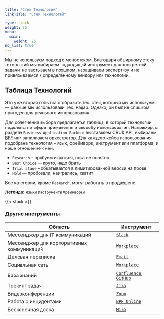 ```yaml
---
title: "Стек Технологий"
linkTitle: "Стек Технологий"

type: stack
weight: 25
menu:
  main:
    weight: 25
no_list: true
---
```


<div class="row">
<div class="col-md-10 col-xl-9 text-justify">

Мы не используем подход с моностеком.
Благодаря обширному стеку технологий мы выбираем подходящий инструмент для конкретной задачи,
не застываем в прошлом, наращиваем экспертизу и не привязываемся к определённому вендору или технологии.

## Таблица Технологий
Это уже вторая попытка отобразить тех. стек, который мы используем — раньше мы использовали Тех. Радар.
Однако, он был не слишком пригоден для реального использования.

Для облегчения выбора предлагается таблица, в которой технологии поделены по сфере применения и способу использования.
Например, в разделе `Business Application Backend` выставляем CRUD API, выбираем [BFF](https://developer.ibm.com/technologies/microservices/patterns/create-backend-for-frontend-application-architecture/) или запиливаем оркестратор.
Для каждого кейса использования подобрана технология – язык, фреймворк, инструмент или платформа, и наше отношение к ней: 

* `Research` – пробуем играться, пока не понятно
* `Best Choice` — круто, надо брать
* `Trial stage` – обкатывается в лимитированной версии на проде
* `Hold` — пробовали, наигрались, хватит

Все категории, кроме `Research`, могут работать в продакшене.

</div>
</div>

**Легенда:** <code class='lang'>Языки</code> <code class='tool'>Инструменты</code> <code class='framework'>Фреймворки</code>

{{< stack >}}

### Другие инструменты

| Область | Инструмент |
| ------ | ------ |
| Мессенджер для IT коммуникаций | [`Slack`](https://adeo-tech-community.slack.com) |
| Мессенджер для корпоративных коммуникаций | [`Workplace`](https://workplace.facebook.com) |
| Деловая переписка | [`Email`](https://owa.leroymerlin.ru/) |
| Социальная сеть | [`Workplace`](https://workplace.facebook.com) |
| База знаний | [`Confluence`](https://confluence.lmru.tech), [`GitHub`](https://github.com/adeo/) |
| Трекинг задач | [`Jira`](https://jira.lmru.tech) |
| Видеоконференции | [`Zoom`](https://leroymerlin.zoom.us) |
| Работа с инцидентами | [`BPM Online`](http://itsm.leroymerlin.ru/) |
| Бесконечная доска | [`Miro`](https://miro.com/) |
